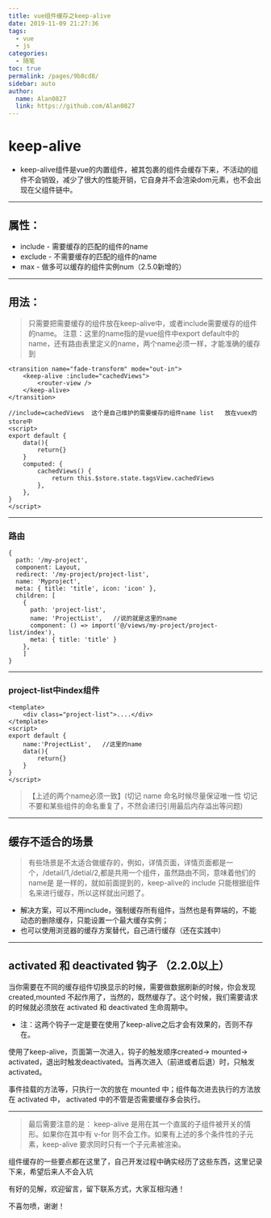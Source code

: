 ```yaml
---
title: vue组件缓存之keep-alive
date: 2019-11-09 21:27:36
tags: 
  - vue
  - js
categories:
  - 随笔
toc: true
permalink: /pages/9b8cd8/
sidebar: auto
author: 
  name: Alan0827
  link: https://github.com/Alan0827
---
```


# keep-alive

* keep-alive组件是vue的内置组件，被其包裹的组件会缓存下来，不活动的组件不会销毁，减少了很大的性能开销，它自身并不会渲染dom元素，也不会出现在父组件链中。

<!-- more -->

--------------------------------------------------
## 属性：
* include - 需要缓存的匹配的组件的name
* exclude - 不需要缓存的匹配的组件的name
* max - 做多可以缓存的组件实例num（2.5.0新增的）

--------------------------------------------------

## 用法：

>只需要把需要缓存的组件放在keep-alive中，或者include需要缓存的组件的name。
>注意：这里的name指的是vue组件中export default中的name，还有路由表里定义的name，两个name必须一样，才能准确的缓存到

```
<transition name="fade-transform" mode="out-in">
	<keep-alive :include="cachedViews">
		<router-view />
	</keep-alive>
</transition>

//include=cachedViews  这个是自己维护的需要缓存的组件name list   放在vuex的store中
<script>
export default {
	data(){
		return{}
	}
	computed: {
		cachedViews() {
			return this.$store.state.tagsView.cachedViews
		},
	},
}
</script>
```

--------------------------------------------------

### 路由
```
{
  path: '/my-project',
  component: Layout,
  redirect: '/my-project/project-list',
  name: 'Myproject',
  meta: { title: 'title', icon: 'icon' },
  children: [
    {
      path: 'project-list',
      name: 'ProjectList',   //说的就是这里的name
      component: () => import('@/views/my-project/project-list/index'),
      meta: { title: 'title' }
    },
	]
}
```

--------------------------------------------------
### project-list中index组件
```
<template>
	<div class="project-list">....</div>
</template>
<script>
export default {
	name:'ProjectList',   //这里的name
	data(){
		return{}
	}
}
</script>
```
> 【上述的两个name必须一致】(切记 name 命名时候尽量保证唯一性 切记不要和某些组件的命名重复了，不然会递归引用最后内存溢出等问题)

--------------------------------------------------
## 缓存不适合的场景

>有些场景是不太适合做缓存的，例如，详情页面，详情页面都是一个，/detail/1,/detial/2,都是共用一个组件，虽然路由不同，意味着他们的name是
>是一样的，就如前面提到的，keep-alive的 include 只能根据组件名来进行缓存，所以这样就出问题了。

* 解决方案，可以不用include，强制缓存所有组件，当然也是有弊端的，不能动态的删除缓存，只能设置一个最大缓存实例；
* 也可以使用浏览器的缓存方案替代，自己进行缓存（还在实践中）

--------------------------------------------------

## activated 和 deactivated 钩子 （2.2.0以上）

当你需要在不同的缓存组件切换显示的时候，需要做数据刷新的时候，你会发现 created,mounted 不起作用了，当然的，既然缓存了。这个时候，我们需要请求的时候就必须放在 activated 和 deactivated 生命周期中。
* 注：这两个钩子一定是要在使用了keep-alive之后才会有效果的，否则不存在。

使用了keep-alive，页面第一次进入，钩子的触发顺序created-> mounted-> activated，退出时触发deactivated。当再次进入（前进或者后退）时，只触发activated。

事件挂载的方法等，只执行一次的放在 mounted 中；组件每次进去执行的方法放在 activated 中， activated 中的不管是否需要缓存多会执行。

--------------------------------------------------
>最后需要注意的是：
>keep-alive 是用在其一个直属的子组件被开关的情形。如果你在其中有 v-for 则不会工作。如果有上述的多个条件性的子元素，keep-alive 要求同时只有一个子元素被渲染。

组件缓存的一些要点都在这里了，自己开发过程中确实经历了这些东西，这里记录下来，希望后来人不会入坑


有好的见解，欢迎留言，留下联系方式，大家互相沟通！

不喜勿喷，谢谢！
